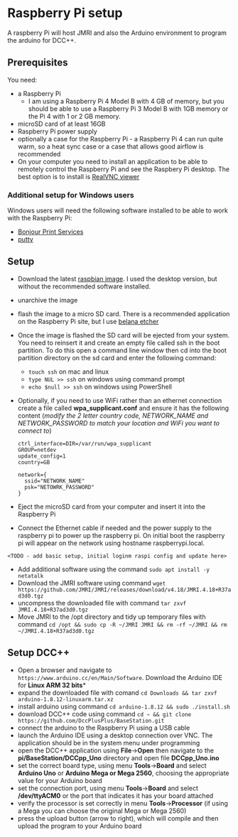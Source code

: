 # Raspberry Pi setup

A raspberry Pi will host JMRI and also the Arduino environment to program the arduino for DCC++.

## Prerequisites

You need:

- a Raspberry Pi
  - I am using a Raspberry Pi 4 Model B with 4 GB of memory, but you should be able to use a Raspberry Pi 3 Model B with 1GB memory or the Pi 4 with 1 or 2 GB memory.
- microSD card of at least 16GB
- Raspberry Pi power supply
- optionally a case for the Raspberry Pi - a Raspberry Pi 4 can run quite warm, so a heat sync case or a case that allows good airflow is recommended
- On your computer you need to install an application to be able to remotely control the Raspberry Pi and see the Raspbery Pi desktop.  The best option is to install is [RealVNC viewer](https://www.realvnc.com/en/connect/download/viewer/)

### Additional setup for Windows users

Windows users will need the following software installed to be able to work with the Raspberry Pi:

- [Bonjour Print Services](https://support.apple.com/kb/dl999?locale=en_GB)
- [putty](https://putty.org)

## Setup

- Download the latest [raspbian image](https://www.raspberrypi.org/downloads/raspbian/).  I used the desktop version, but without the recommended software installed.
- unarchive the image
- flash the image to a micro SD card.  There is a recommended application on the Raspberry Pi site, but I use [belana etcher](https://www.balena.io/etcher/)
- Once the image is flashed the SD card will be ejected from your system.  You need to reinsert it and create an empty file called ssh in the boot partition.  To do this open a command line window then cd into the boot partition directory on the sd card and enter the following command:
  - ```touch ssh``` on mac and linux
  - ```type NUL >> ssh``` on windows using command prompt 
  - ```echo $null >> ssh``` on windows using PowerShell
- Optionally, if you need to use WiFi rather than an ethernet connection create a file called **wpa_supplicant.conf** and ensure it has the following content (*modify the 2 letter country code, NETWORK_NAME and NETWORK_PASSWORD to match your location and WiFi you want to connect to*)
  ```text
  ctrl_interface=DIR=/var/run/wpa_supplicant
  GROUP=netdev
  update_config=1
  country=GB

  network={
	ssid="NETWORK_NAME"
	psk="NETOWRK_PASSWORD"
  }
  ```

- Eject the microSD card from your computer and insert it into the Raspberry Pi
- Connect the Ethernet cable if needed and the power supply to the raspberry pi to power up the raspberry pi.  On initial boot the raspberry pi will appear on the network using hostname raspberrypi.local.  

```<TODO - add basic setup, initial loginm raspi config and update here>```

- Add additional software using the command ```sudo apt install -y netatalk```
- Download the JMRI software using command ```wget https://github.com/JMRI/JMRI/releases/download/v4.18/JMRI.4.18+R37ad3d0.tgz```
- uncompress the downloaded file with command ```tar zxvf JMRI.4.18+R37ad3d0.tgz```
- Move JMRI to the /opt directory and tidy up temporary files with command ```cd /opt && sudo cp -R ~/JMRI JMRI && rm -rf ~/JMRI && rm ~/JMRI.4.18+R37ad3d0.tgz```

## Setup DCC++

- Open a browser and navigate to ```https://www.arduino.cc/en/Main/Software```.  Download the Arduino IDE for **Linux ARM 32 bits***
- expand the downloaded file with comand ```cd Downloads && tar zxvf arduino-1.8.12-linuxarm.tar.xz```
- install arduino using command ```cd arduino-1.8.12 && sudo ./install.sh```
- download DCC++ code using command ```cd ~ && git clone https://github.com/DccPlusPlus/BaseStation.git```
- connect the arduino to the Raspberry Pi using a USB cable
- launch the Arduino IDE using a desktop connection over VNC.  The application should be in the system menu under programming
- open the DCC++ application using **File**->**Open** then navigate to the **pi/BaseStation/DCCpp_Uno** directory and open file **DCCpp_Uno.ino**
- set the correct board type, using menu **Tools**->**Board** and select **Arduino Uno** or **Arduino Mega or Mega 2560**, choosing the appropriate value for your Arduino board
- set the connection port, using menu **Tools**->**Board** and select **/dev/ttyACM0** or the port that indicates it has your board attached
- verify the processor is set correctly in menu **Tools**->**Processor** (if using a Mega you can choose the original Mega or Mega 2560)
- press the upload button (arrow to right), which will compile and then upload the program to your Arduino board